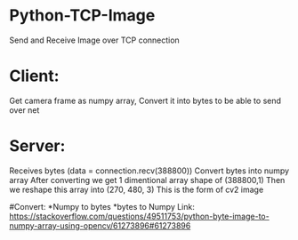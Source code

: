 # Python-TCP-Image
Send and Receive Image over TCP connection

# Client:
Get camera frame as numpy array,
Convert it into bytes to be able to send over net

# Server:
Receives bytes (data = connection.recv(388800))
Convert bytes into numpy array
After converting we get 1 dimentional array shape of (388800,1)
Then we reshape this array into (270, 480, 3)
This is the form of cv2 image 


#Convert:
*Numpy to bytes 
*bytes to Numpy
Link: https://stackoverflow.com/questions/49511753/python-byte-image-to-numpy-array-using-opencv/61273896#61273896


